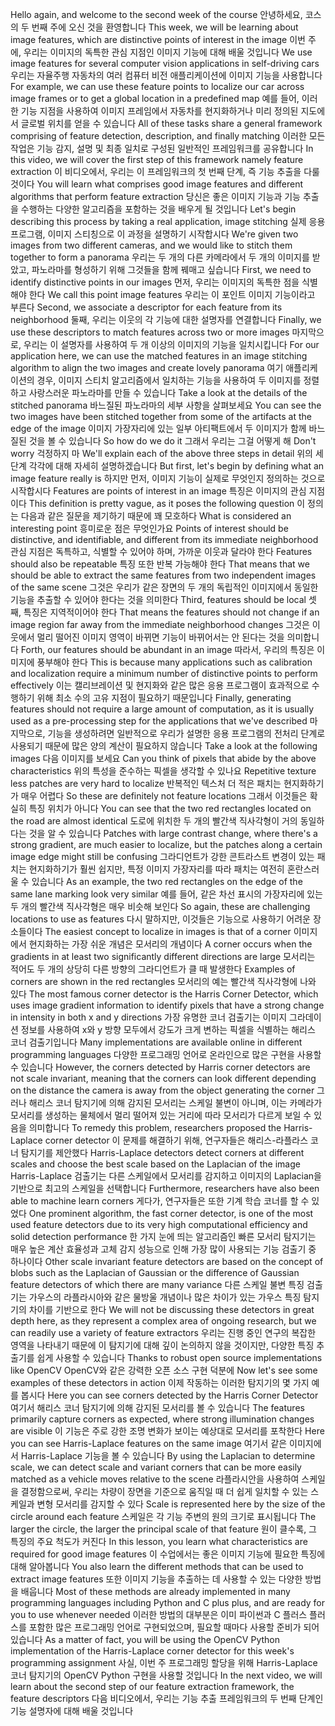 Hello again, and welcome to the second week of the course
안녕하세요, 코스의 두 번째 주에 오신 것을 환영합니다
This week, we will be learning about image features, which are distinctive points of interest in the image
이번 주에, 우리는 이미지의 독특한 관심 지점인 이미지 기능에 대해 배울 것입니다
We use image features for several computer vision applications in self-driving cars
우리는 자율주행 자동차의 여러 컴퓨터 비전 애플리케이션에 이미지 기능을 사용합니다
For example, we can use these feature points to localize our car across image frames or to get a global location in a predefined map
예를 들어, 이러한 기능 지점을 사용하여 이미지 프레임에서 자동차를 현지화하거나 미리 정의된 지도에서 글로벌 위치를 얻을 수 있습니다
All of these tasks share a general framework comprising of feature detection, description, and finally matching
이러한 모든 작업은 기능 감지, 설명 및 최종 일치로 구성된 일반적인 프레임워크를 공유합니다
In this video, we will cover the first step of this framework namely feature extraction
이 비디오에서, 우리는 이 프레임워크의 첫 번째 단계, 즉 기능 추출을 다룰 것이다
You will learn what comprises good image features and different algorithms that perform feature extraction
당신은 좋은 이미지 기능과 기능 추출을 수행하는 다양한 알고리즘을 포함하는 것을 배우게 될 것입니다
Let's begin describing this process by taking a real application, image stitching
실제 응용 프로그램, 이미지 스티칭으로 이 과정을 설명하기 시작합시다
We're given two images from two different cameras, and we would like to stitch them together to form a panorama
우리는 두 개의 다른 카메라에서 두 개의 이미지를 받았고, 파노라마를 형성하기 위해 그것들을 함께 꿰매고 싶습니다
First, we need to identify distinctive points in our images
먼저, 우리는 이미지의 독특한 점을 식별해야 한다
We call this point image features
우리는 이 포인트 이미지 기능이라고 부른다
Second, we associate a descriptor for each feature from its neighborhood
둘째, 우리는 이웃의 각 기능에 대한 설명자를 연결합니다
Finally, we use these descriptors to match features across two or more images
마지막으로, 우리는 이 설명자를 사용하여 두 개 이상의 이미지의 기능을 일치시킵니다
For our application here, we can use the matched features in an image stitching algorithm to align the two images and create lovely panorama
여기 애플리케이션의 경우, 이미지 스티치 알고리즘에서 일치하는 기능을 사용하여 두 이미지를 정렬하고 사랑스러운 파노라마를 만들 수 있습니다
Take a look at the details of the stitched panorama
바느질된 파노라마의 세부 사항을 살펴보세요
You can see the two images have been stitched together from some of the artifacts at the edge of the image
이미지 가장자리에 있는 일부 아티팩트에서 두 이미지가 함께 바느질된 것을 볼 수 있습니다
So how do we do it
그래서 우리는 그걸 어떻게 해
Don't worry
걱정하지 마
We'll explain each of the above three steps in detail
위의 세 단계 각각에 대해 자세히 설명하겠습니다
But first, let's begin by defining what an image feature really is
하지만 먼저, 이미지 기능이 실제로 무엇인지 정의하는 것으로 시작합시다
Features are points of interest in an image
특징은 이미지의 관심 지점이다
This definition is pretty vague, as it poses the following question
이 정의는 다음과 같은 질문을 제기하기 때문에 꽤 모호하다
What is considered an interesting point
흥미로운 점은 무엇인가요
Points of interest should be distinctive, and identifiable, and different from its immediate neighborhood
관심 지점은 독특하고, 식별할 수 있어야 하며, 가까운 이웃과 달라야 한다
Features should also be repeatable
특징 또한 반복 가능해야 한다
That means that we should be able to extract the same features from two independent images of the same scene
그것은 우리가 같은 장면의 두 개의 독립적인 이미지에서 동일한 기능을 추출할 수 있어야 한다는 것을 의미한다
Third, features should be local
셋째, 특징은 지역적이어야 한다
That means the features should not change if an image region far away from the immediate neighborhood changes
그것은 이웃에서 멀리 떨어진 이미지 영역이 바뀌면 기능이 바뀌어서는 안 된다는 것을 의미합니다
Forth, our features should be abundant in an image
따라서, 우리의 특징은 이미지에 풍부해야 한다
This is because many applications such as calibration and localization require a minimum number of distinctive points to perform effectively
이는 캘리브레이션 및 현지화와 같은 많은 응용 프로그램이 효과적으로 수행하기 위해 최소 수의 고유 지점이 필요하기 때문입니다
Finally, generating features should not require a large amount of computation, as it is usually used as a pre-processing step for the applications that we've described
마지막으로, 기능을 생성하려면 일반적으로 우리가 설명한 응용 프로그램의 전처리 단계로 사용되기 때문에 많은 양의 계산이 필요하지 않습니다
Take a look at the following images
다음 이미지를 보세요
Can you think of pixels that abide by the above characteristics
위의 특성을 준수하는 픽셀을 생각할 수 있나요
Repetitive texture less patches are very hard to localize
반복적인 텍스처 더 적은 패치는 현지화하기가 매우 어렵다
So these are definitely not feature locations
그래서 이것들은 확실히 특징 위치가 아니다
You can see that the two red rectangles located on the road are almost identical
도로에 위치한 두 개의 빨간색 직사각형이 거의 동일하다는 것을 알 수 있습니다
Patches with large contrast change, where there's a strong gradient, are much easier to localize, but the patches along a certain image edge might still be confusing
그라디언트가 강한 콘트라스트 변경이 있는 패치는 현지화하기가 훨씬 쉽지만, 특정 이미지 가장자리를 따라 패치는 여전히 혼란스러울 수 있습니다
As an example, the two red rectangles on the edge of the same lane marking look very similar
예를 들어, 같은 차선 표시의 가장자리에 있는 두 개의 빨간색 직사각형은 매우 비슷해 보인다
So again, these are challenging locations to use as features
다시 말하지만, 이것들은 기능으로 사용하기 어려운 장소들이다
The easiest concept to localize in images is that of a corner
이미지에서 현지화하는 가장 쉬운 개념은 모서리의 개념이다
A corner occurs when the gradients in at least two significantly different directions are large
모서리는 적어도 두 개의 상당히 다른 방향의 그라디언트가 클 때 발생한다
Examples of corners are shown in the red rectangles
모서리의 예는 빨간색 직사각형에 나와 있다
The most famous corner detector is the Harris Corner Detector, which uses image gradient information to identify pixels that have a strong change in intensity in both x and y directions
가장 유명한 코너 검출기는 이미지 그라데이션 정보를 사용하여 x와 y 방향 모두에서 강도가 크게 변하는 픽셀을 식별하는 해리스 코너 검출기입니다
Many implementations are available online in different programming languages
다양한 프로그래밍 언어로 온라인으로 많은 구현을 사용할 수 있습니다
However, the corners detected by Harris corner detectors are not scale invariant, meaning that the corners can look different depending on the distance the camera is away from the object generating the corner
그러나 해리스 코너 탐지기에 의해 감지된 모서리는 스케일 불변이 아니며, 이는 카메라가 모서리를 생성하는 물체에서 멀리 떨어져 있는 거리에 따라 모서리가 다르게 보일 수 있음을 의미합니다
To remedy this problem, researchers proposed the Harris-Laplace corner detector
이 문제를 해결하기 위해, 연구자들은 해리스-라플라스 코너 탐지기를 제안했다
Harris-Laplace detectors detect corners at different scales and choose the best scale based on the Laplacian of the image
Harris-Laplace 검출기는 다른 스케일에서 모서리를 감지하고 이미지의 Laplacian을 기반으로 최고의 스케일을 선택합니다
Furthermore, researchers have also been able to machine learn corners
게다가, 연구자들은 또한 기계 학습 코너를 할 수 있었다
One prominent algorithm, the fast corner detector, is one of the most used feature detectors due to its very high computational efficiency and solid detection performance
한 가지 눈에 띄는 알고리즘인 빠른 모서리 탐지기는 매우 높은 계산 효율성과 고체 감지 성능으로 인해 가장 많이 사용되는 기능 검출기 중 하나이다
Other scale invariant feature detectors are based on the concept of blobs such as the Laplacian of Gaussian or the difference of Gaussian feature detectors of which there are many variance
다른 스케일 불변 특징 검출기는 가우스의 라플라시아와 같은 물방울 개념이나 많은 차이가 있는 가우스 특징 탐지기의 차이를 기반으로 한다
We will not be discussing these detectors in great depth here, as they represent a complex area of ongoing research, but we can readily use a variety of feature extractors
우리는 진행 중인 연구의 복잡한 영역을 나타내기 때문에 이 탐지기에 대해 깊이 논의하지 않을 것이지만, 다양한 특징 추출기를 쉽게 사용할 수 있습니다
Thanks to robust open source implementations like OpenCV
OpenCV와 같은 강력한 오픈 소스 구현 덕분에
Now let's see some examples of these detectors in action
이제 작동하는 이러한 탐지기의 몇 가지 예를 봅시다
Here you can see corners detected by the Harris Corner Detector
여기서 해리스 코너 탐지기에 의해 감지된 모서리를 볼 수 있습니다
The features primarily capture corners as expected, where strong illumination changes are visible
이 기능은 주로 강한 조명 변화가 보이는 예상대로 모서리를 포착한다
Here you can see Harris-Laplace features on the same image
여기서 같은 이미지에서 Harris-Laplace 기능을 볼 수 있습니다
By using the Laplacian to determine scale, we can detect scale and variant corners that can be more easily matched as a vehicle moves relative to the scene
라플라시안을 사용하여 스케일을 결정함으로써, 우리는 차량이 장면을 기준으로 움직일 때 더 쉽게 일치할 수 있는 스케일과 변형 모서리를 감지할 수 있다
Scale is represented here by the size of the circle around each feature
스케일은 각 기능 주변의 원의 크기로 표시됩니다
The larger the circle, the larger the principal scale of that feature
원이 클수록, 그 특징의 주요 척도가 커진다
In this lesson, you learn what characteristics are required for good image features
이 수업에서는 좋은 이미지 기능에 필요한 특징에 대해 알아봅니다
You also learn the different methods that can be used to extract image features
또한 이미지 기능을 추출하는 데 사용할 수 있는 다양한 방법을 배웁니다
Most of these methods are already implemented in many programming languages including Python and C plus plus, and are ready for you to use whenever needed
이러한 방법의 대부분은 이미 파이썬과 C 플러스 플러스를 포함한 많은 프로그래밍 언어로 구현되었으며, 필요할 때마다 사용할 준비가 되어 있습니다
As a matter of fact, you will be using the OpenCV Python implementation of the Harris-Laplace corner detector for this week's programming assignment
사실, 이번 주 프로그래밍 할당을 위해 Harris-Laplace 코너 탐지기의 OpenCV Python 구현을 사용할 것입니다
In the next video, we will learn about the second step of our feature extraction framework, the feature descriptors
다음 비디오에서, 우리는 기능 추출 프레임워크의 두 번째 단계인 기능 설명자에 대해 배울 것입니다


